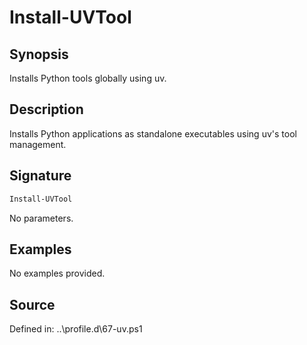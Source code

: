 # Install-UVTool

## Synopsis

Installs Python tools globally using uv.

## Description

Installs Python applications as standalone executables using uv's tool management.

## Signature

```powershell
Install-UVTool
```

No parameters.

## Examples

No examples provided.

## Source

Defined in: ..\profile.d\67-uv.ps1
